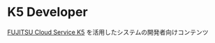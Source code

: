 # K5 Developer
[FUJITSU Cloud Service K5](http://jp.fujitsu.com/solutions/cloud/k5/)
を活用したシステムの開発者向けコンテンツ
